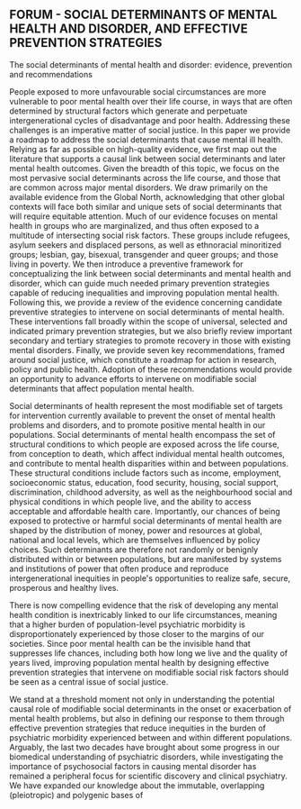 ## FORUM - SOCIAL DETERMINANTS OF MENTAL HEALTH AND DISORDER, AND EFFECTIVE PREVENTION STRATEGIES

The social determinants of mental health and disorder: evidence, prevention and recommendations

People exposed to more unfavourable social circumstances are more vulnerable to poor mental health over their life course, in ways that are often determined by structural factors which generate and perpetuate intergenerational cycles of disadvantage and poor health. Addressing these challenges is an imperative matter of social justice. In this paper we provide a roadmap to address the social determinants that cause mental ill health. Relying as far as possible on high-quality evidence, we first map out the literature that supports a causal link between social determinants and later mental health outcomes. Given the breadth of this topic, we focus on the most pervasive social determinants across the life course, and those that are common across major mental disorders. We draw primarily on the available evidence from the Global North, acknowledging that other global contexts will face both similar and unique sets of social determinants that will require equitable attention. Much of our evidence focuses on mental health in groups who are marginalized, and thus often exposed to a multitude of intersecting social risk factors. These groups include refugees, asylum seekers and displaced persons, as well as ethnoracial minoritized groups; lesbian, gay, bisexual, transgender and queer groups; and those living in poverty. We then introduce a preventive framework for conceptualizing the link between social determinants and mental health and disorder, which can guide much needed primary prevention strategies capable of reducing inequalities and improving population mental health. Following this, we provide a review of the evidence concerning candidate preventive strategies to intervene on social determinants of mental health. These interventions fall broadly within the scope of universal, selected and indicated primary prevention strategies, but we also briefly review important secondary and tertiary strategies to promote recovery in those with existing mental disorders. Finally, we provide seven key recommendations, framed around social justice, which constitute a roadmap for action in research, policy and public health. Adoption of these recommendations would provide an opportunity to advance efforts to intervene on modifiable social determinants that affect population mental health.

Social determinants of health represent the most modifiable set of targets for intervention currently available to prevent the onset of mental health problems and disorders, and to promote positive mental health in our populations. Social determinants of mental health encompass the set of structural conditions to which people are exposed across the life course, from conception to death, which affect individual mental health outcomes, and contribute to mental health disparities within and between populations. These structural conditions include factors such as income, employment, socioeconomic status, education, food security, housing, social support, discrimination, childhood adversity, as well as the neighbourhood social and physical conditions in which people live, and the ability to access acceptable and affordable health care. Importantly, our chances of being exposed to protective or harmful social determinants of mental health are shaped by the distribution of money, power and resources at global, national and local levels, which are themselves influenced by policy choices. Such determinants are therefore not randomly or benignly distributed within or between populations, but are manifested by systems and institutions of power that often produce and reproduce intergenerational inequities in people's opportunities to realize safe, secure, prosperous and healthy lives.

There is now compelling evidence that the risk of developing any mental health condition is inextricably linked to our life circumstances, meaning that a higher burden of population-level psychiatric morbidity is disproportionately experienced by those closer to the margins of our societies. Since poor mental health can be the invisible hand that suppresses life chances, including both how long we live and the quality of years lived, improving population mental health by designing effective prevention strategies that intervene on modifiable social risk factors should be seen as a central issue of social justice.

We stand at a threshold moment not only in understanding the potential causal role of modifiable social determinants in the onset or exacerbation of mental health problems, but also in defining our response to them through effective prevention strategies that reduce inequities in the burden of psychiatric morbidity experienced between and within different populations. Arguably, the last two decades have brought about some progress in our biomedical understanding of psychiatric disorders, while investigating the importance of psychosocial factors in causing mental disorder has remained a peripheral focus for scientific discovery and clinical psychiatry. We have expanded our knowledge about the immutable, overlapping (pleiotropic) and polygenic bases of